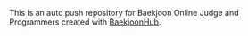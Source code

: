 This is an auto push repository for Baekjoon Online Judge and Programmers created with [BaekjoonHub](https://github.com/BaekjoonHub/BaekjoonHub).

